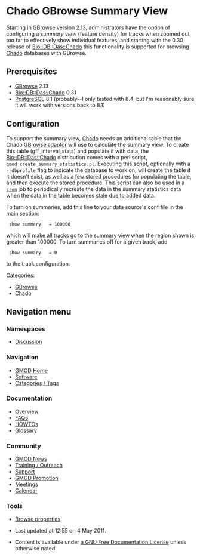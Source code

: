 



<span id="top"></span>




# <span dir="auto">Chado GBrowse Summary View</span>









Starting in [GBrowse](GBrowse.1 "GBrowse") version 2.13, administrators
have the option of configuring a *summary view* (feature density) for
tracks when zoomed out too far to effectively show individual features,
and starting with the 0.30 release of
<a href="http://search.cpan.org/perldoc?Bio::DB::Das::Chado"
class="external text" rel="nofollow">Bio::DB::Das::Chado</a> this
functionality is supported for browsing
<a href="Chado" class="mw-redirect" title="Chado">Chado</a> databases
with GBrowse.

## <span id="Prerequisites" class="mw-headline">Prerequisites</span>

- [GBrowse](GBrowse.1 "GBrowse") 2.13
- <a href="http://search.cpan.org/perldoc?Bio::DB::Das::Chado"
  class="external text" rel="nofollow">Bio::DB::Das::Chado</a> 0.31
- [PostgreSQL](PostgreSQL "PostgreSQL") 8.1 (probably--I only tested
  with 8.4, but I'm reasonably sure it will work with versions back to
  8.1)

## <span id="Configuration" class="mw-headline">Configuration</span>

To support the summary view,
<a href="Chado" class="mw-redirect" title="Chado">Chado</a> needs an
additional table that the Chado [GBrowse
adaptor](GBrowse_Adaptors "GBrowse Adaptors") will use to calculate the
summary view. To create this table (gff_interval_stats) and populate it
with data, the
<a href="http://search.cpan.org/perldoc?Bio::DB::Das::Chado"
class="external text" rel="nofollow">Bio::DB::Das::Chado</a>
distribution comes with a perl script,
`gmod_create_summary_statistics.pl`. Executing this script, optionally
with a `--dbprofile` flag to indicate the database to work on, will
create the table if it doesn't exist, as well as a few stored procedures
for populating the table, and then execute the stored procedure. This
script can also be used in a
<a href="http://linuxmanpages.com/man8/cron.8.php" class="external text"
rel="nofollow"><code>cron</code></a> job to periodically recreate the
data in the summary statistics data when the data in the table becomes
stale due to added data.

To turn on summaries, add this line to your data source's conf file in
the main section:

     show summary   = 100000

which will make all tracks go to the summary view when the region shown
is greater than 100000. To turn summaries off for a given track, add

     show summary   = 0

to the track configuration.




[Categories](Special%3ACategories "Special%3ACategories"):

- [GBrowse](Category%3AGBrowse "Category%3AGBrowse")
- [Chado](Category%3AChado "Category%3AChado")






## Navigation menu



### Namespaces


- <span id="ca-talk"><a href="Talk%3AChado_GBrowse_Summary_View" accesskey="t"
  title="Discussion about the content page [t]">Discussion</a></span>





### Navigation



- <span id="n-GMOD-Home">[GMOD Home](Main_Page)</span>
- <span id="n-Software">[Software](GMOD_Components)</span>
- <span id="n-Categories-.2F-Tags">[Categories /
  Tags](Categories)</span>




### Documentation



- <span id="n-Overview">[Overview](Overview)</span>
- <span id="n-FAQs">[FAQs](Category%3AFAQ)</span>
- <span id="n-HOWTOs">[HOWTOs](Category%3AHOWTO)</span>
- <span id="n-Glossary">[Glossary](Glossary)</span>




### Community



- <span id="n-GMOD-News">[GMOD News](GMOD_News)</span>
- <span id="n-Training-.2F-Outreach">[Training /
  Outreach](Training_and_Outreach)</span>
- <span id="n-Support">[Support](Support)</span>
- <span id="n-GMOD-Promotion">[GMOD Promotion](GMOD_Promotion)</span>
- <span id="n-Meetings">[Meetings](Meetings)</span>
- <span id="n-Calendar">[Calendar](Calendar)</span>




### Tools

- <span id="t-smwbrowselink"><a href="Special%3ABrowse/Chado_GBrowse_Summary_View"
  rel="smw-browse">Browse properties</a></span>



- <span id="footer-info-lastmod">Last updated at 12:55 on 4 May
  2011.</span>
<!-- - <span id="footer-info-viewcount">17,392 page views.</span> -->
- <span id="footer-info-copyright">Content is available under
  <a href="http://www.gnu.org/licenses/fdl-1.3.html" class="external"
  rel="nofollow">a GNU Free Documentation License</a> unless otherwise
  noted.</span>

<!-- -->



<!-- -->




